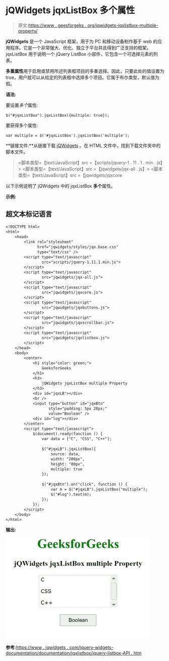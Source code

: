 # jQWidgets jqxListBox 多个属性

> 原文:[https://www . geesforgeks . org/jqwidgets-jqxlistbox-multiple-property/](https://www.geeksforgeeks.org/jqwidgets-jqxlistbox-multiple-property/)

**jQWidgets** 是一个 JavaScript 框架，用于为 PC 和移动设备制作基于 web 的应用程序。它是一个非常强大、优化、独立于平台并且得到广泛支持的框架。jqxListBox 用于说明一个 jQuery ListBox 小部件，它包含一个可选择元素的列表。

**多重属性**用于启用或禁用所述列表框项目的多重选择。因此，只要此处的值设置为 true，用户就可以从给定的列表框中选择多个项目。它属于布尔类型，默认值为假。

**语法:**

要设置*多个*属性:

```
$("#jqxListBox").jqxListBox({multiple: true}); 
```

要获得多个属性:

```
var multiple = $('#jqxListBox').jqxListBox('multiple'); 
```

**链接文件:**从链接下载 [jQWidgets](https://www.jqwidgets.com/download/) 。在 HTML 文件中，找到下载文件夹中的脚本文件。

> <link rel="”stylesheet”" href="”jqwidgets/styles/jqx.base.css”" type="”text/css”">
> <脚本类型=【text/JavaScript】src =【scripts/jquery-1 . 11 . 1 . min . js】></脚本>
> <脚本类型=【text/JavaScript】src =【jqwidgets/jqx-all . js】></脚本>
> <脚本类型=【text/JavaScript】src =【jqwidgets/jqxcore

以下示例说明了 jQWidgets 中的 jqxListBox **多个**属性。

**示例:**

## 超文本标记语言

```
<!DOCTYPE html>
<html>
    <head>
        <link rel="stylesheet" 
              href="jqwidgets/styles/jqx.base.css" 
              type="text/css" />
        <script type="text/javascript"
                src="scripts/jquery-1.11.1.min.js">
        </script>
        <script type="text/javascript" 
                src="jqwidgets/jqx-all.js">
        </script>
        <script type="text/javascript" 
                src="jqwidgets/jqxcore.js">
        </script>
        <script type="text/javascript" 
                src="jqwidgets/jqxbuttons.js">
        </script>
        <script type="text/javascript" 
                src="jqwidgets/jqxscrollbar.js">
        </script>
        <script type="text/javascript" 
                src="jqwidgets/jqxlistbox.js">
        </script>
    </head>
    <body>
        <center>
            <h1 style="color: green;">
                GeeksforGeeks
            </h1>
            <h3>
                jQWidgets jqxListBox multiple Property
            </h3>
            <div id="jqxLB"></div>
            <br />
            <input type="button" id="jqxBtn" 
                   style="padding: 5px 20px;" 
                   value="Boolean" />
            <div id="log"></div>
        </center>
        <script type="text/javascript">
            $(document).ready(function () {
                var data = ["C", "CSS", "C++"];

                $("#jqxLB").jqxListBox({
                    source: data,
                    width: "200px",
                    height: "80px",
                    multiple: true
                });

                $("#jqxBtn").on("click", function () {
                    var m = $("#jqxLB").jqxListBox("multiple");
                    $("#log").text(m);
                });
            });
        </script>
    </body>
</html>
```

**输出:**

![](img/2c6626244fda430d419d6bd50d171e32.png)

**参考:**[https://www . jqwidgets . com/jquery-widgets-documentation/documentation/jqxlistbox/jquery-listbox-API . htm](https://www.jqwidgets.com/jquery-widgets-documentation/documentation/jqxlistbox/jquery-listbox-api.htm)
